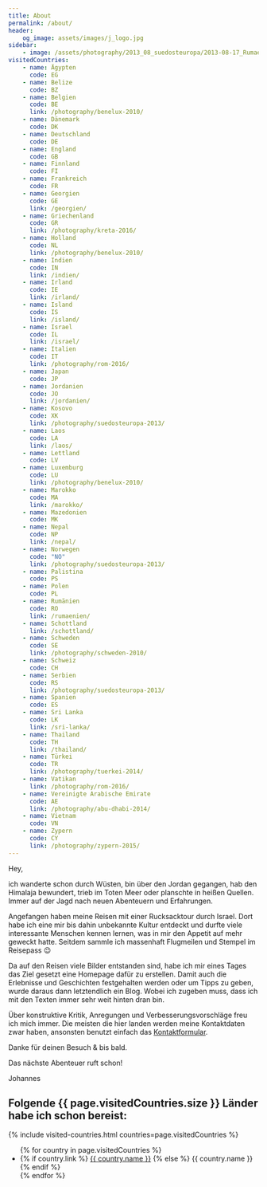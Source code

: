 ```yaml
---
title: About
permalink: /about/
header:
    og_image: assets/images/j_logo.jpg
sidebar:
    - image: /assets/photography/2013_08_suedosteuropa/2013-08-17_Rumaenien_mit_Johannes_032-678x1024.jpg
visitedCountries:
    - name: Ägypten
      code: EG
    - name: Belize
      code: BZ
    - name: Belgien
      code: BE
      link: /photography/benelux-2010/
    - name: Dänemark
      code: DK
    - name: Deutschland
      code: DE
    - name: England
      code: GB
    - name: Finnland
      code: FI
    - name: Frankreich
      code: FR
    - name: Georgien
      code: GE
      link: /georgien/
    - name: Griechenland
      code: GR
      link: /photography/kreta-2016/
    - name: Holland
      code: NL
      link: /photography/benelux-2010/
    - name: Indien
      code: IN
      link: /indien/
    - name: Irland
      code: IE
      link: /irland/
    - name: Island
      code: IS
      link: /island/
    - name: Israel
      code: IL
      link: /israel/
    - name: Italien
      code: IT
      link: /photography/rom-2016/
    - name: Japan
      code: JP
    - name: Jordanien
      code: JO
      link: /jordanien/
    - name: Kosovo
      code: XK
      link: /photography/suedosteuropa-2013/
    - name: Laos
      code: LA
      link: /laos/
    - name: Lettland
      code: LV
    - name: Luxemburg
      code: LU
      link: /photography/benelux-2010/
    - name: Marokko
      code: MA
      link: /marokko/
    - name: Mazedonien
      code: MK
    - name: Nepal
      code: NP
      link: /nepal/
    - name: Norwegen
      code: "NO"
      link: /photography/suedosteuropa-2013/
    - name: Palistina
      code: PS
    - name: Polen
      code: PL
    - name: Rumänien
      code: RO
      link: /rumaenien/
    - name: Schottland
      link: /schottland/
    - name: Schweden
      code: SE
      link: /photography/schweden-2010/
    - name: Schweiz
      code: CH
    - name: Serbien
      code: RS
      link: /photography/suedosteuropa-2013/
    - name: Spanien
      code: ES
    - name: Sri Lanka
      code: LK
      link: /sri-lanka/
    - name: Thailand
      code: TH
      link: /thailand/
    - name: Türkei
      code: TR
      link: /photography/tuerkei-2014/
    - name: Vatikan
      link: /photography/rom-2016/
    - name: Vereinigte Arabische Emirate
      code: AE
      link: /photography/abu-dhabi-2014/
    - name: Vietnam
      code: VN
    - name: Zypern
      code: CY
      link: /photography/zypern-2015/
---
```


Hey,

ich wanderte schon durch Wüsten, bin über den Jordan gegangen, hab den Himalaja bewundert, trieb im Toten Meer oder planschte in heißen Quellen. 
Immer auf der Jagd nach neuen Abenteuern und Erfahrungen.

Angefangen haben meine Reisen mit einer Rucksacktour durch Israel. Dort habe ich eine mir bis dahin unbekannte Kultur entdeckt 
und durfte viele interessante Menschen kennen lernen, was in mir den Appetit auf mehr geweckt hatte. 
Seitdem sammle ich massenhaft Flugmeilen und Stempel im Reisepass 😉

Da auf den Reisen viele Bilder entstanden sind, habe ich mir eines Tages das Ziel gesetzt eine Homepage dafür zu erstellen. 
Damit auch die Erlebnisse und Geschichten festgehalten werden oder um Tipps zu geben, wurde daraus dann letztendlich ein Blog. 
Wobei ich zugeben muss, dass ich mit den Texten immer sehr weit hinten dran bin.

Über konstruktive Kritik, Anregungen und Verbesserungsvorschläge freu ich mich immer. 
Die meisten die hier landen werden meine Kontaktdaten zwar haben, ansonsten benutzt einfach das [Kontaktformular](/contact/).

Danke für deinen Besuch & bis bald.

Das nächste Abenteuer ruft schon!

Johannes



## Folgende {{ page.visitedCountries.size }} Länder habe ich schon bereist:

{% include visited-countries.html countries=page.visitedCountries %}

<ul class="countries">
{% for country in page.visitedCountries %}
    <li>
    {% if country.link %}
    <a href="{{ country.link }}">{{ country.name }}</a>
    {% else %}
    {{ country.name }}
    {% endif %}
    </li>
{% endfor %}
</ul>